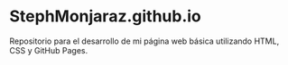 # StephMonjaraz.github.io

Repositorio para el desarrollo de mi página web básica utilizando HTML, CSS y GitHub Pages.
